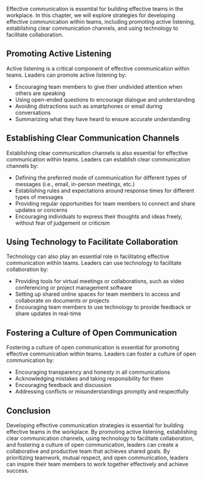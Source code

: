 
Effective communication is essential for building effective teams in the workplace. In this chapter, we will explore strategies for developing effective communication within teams, including promoting active listening, establishing clear communication channels, and using technology to facilitate collaboration.

Promoting Active Listening
--------------------------

Active listening is a critical component of effective communication within teams. Leaders can promote active listening by:

* Encouraging team members to give their undivided attention when others are speaking
* Using open-ended questions to encourage dialogue and understanding
* Avoiding distractions such as smartphones or email during conversations
* Summarizing what they have heard to ensure accurate understanding

Establishing Clear Communication Channels
-----------------------------------------

Establishing clear communication channels is also essential for effective communication within teams. Leaders can establish clear communication channels by:

* Defining the preferred mode of communication for different types of messages (i.e., email, in-person meetings, etc.)
* Establishing rules and expectations around response times for different types of messages
* Providing regular opportunities for team members to connect and share updates or concerns
* Encouraging individuals to express their thoughts and ideas freely, without fear of judgement or criticism

Using Technology to Facilitate Collaboration
--------------------------------------------

Technology can also play an essential role in facilitating effective communication within teams. Leaders can use technology to facilitate collaboration by:

* Providing tools for virtual meetings or collaborations, such as video conferencing or project management software
* Setting up shared online spaces for team members to access and collaborate on documents or projects
* Encouraging team members to use technology to provide feedback or share updates in real-time

Fostering a Culture of Open Communication
-----------------------------------------

Fostering a culture of open communication is essential for promoting effective communication within teams. Leaders can foster a culture of open communication by:

* Encouraging transparency and honesty in all communications
* Acknowledging mistakes and taking responsibility for them
* Encouraging feedback and discussion
* Addressing conflicts or misunderstandings promptly and respectfully

Conclusion
----------

Developing effective communication strategies is essential for building effective teams in the workplace. By promoting active listening, establishing clear communication channels, using technology to facilitate collaboration, and fostering a culture of open communication, leaders can create a collaborative and productive team that achieves shared goals. By prioritizing teamwork, mutual respect, and open communication, leaders can inspire their team members to work together effectively and achieve success.
